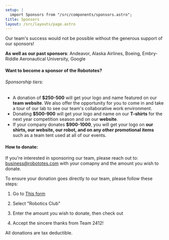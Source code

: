 ```yaml
---
setup: |
  import Sponsors from "/src/components/sponsors.astro";
title: Sponsors
layout: /src/layouts/page.astro
---
```


Our team's success would not be possible without the generous support of our sponsors!

<Sponsors />

**As well as our past sponsors**: Andeavor, Alaska Airlines, Boeing, Embry-Riddle Aeronautical University, Google

#### Want to become a sponsor of the Robototes?

###### Sponsorship tiers:

- A donation of **$250-500** will get your logo and name featured on our **team website**. We also offer the opportunity for you to come in and take a tour of our lab to see our team's collaborative work environment.
- Donating **$500-900** will get your logo and name on our **T-shirts** for the next year competition season and on our **website**.
- If your company donates **$900-1000**, you will get your logo on **our shirts, our website, our robot, and on any other promotional items** such as a team tent used at all of our events.

#### How to donate:

If you're interested in sponsoring our team, please reach out to: business@robototes.com with your comapny and the amount you wish to donate.

To ensure your donation goes directly to our team, please follow these steps:

1. Go to [This form](https://wa-bellevue-lite.intouchreceipting.com/sammamishhighschoolasb)

2. Select "Robotics Club"

3. Enter the amount you wish to donate, then check out

4. Accept the sincere thanks from Team 2412!

All donations are tax deductible.
